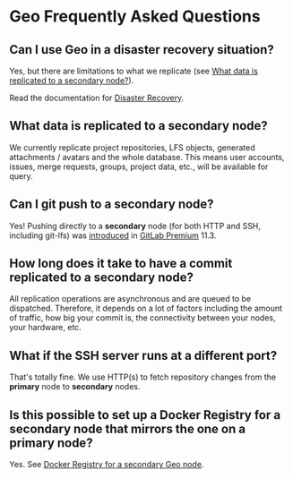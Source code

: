 # Geo Frequently Asked Questions

## Can I use Geo in a disaster recovery situation?

Yes, but there are limitations to what we replicate (see
[What data is replicated to a secondary node?](#what-data-is-replicated-to-a-secondary-node)).

Read the documentation for [Disaster Recovery](../disaster_recovery/index.md).

## What data is replicated to a secondary node?

We currently replicate project repositories, LFS objects, generated
attachments / avatars and the whole database. This means user accounts,
issues, merge requests, groups, project data, etc., will be available for
query.

## Can I git push to a secondary node?

Yes!  Pushing directly to a **secondary** node (for both HTTP and SSH, including git-lfs) was [introduced](https://about.gitlab.com/2018/09/22/gitlab-11-3-released/) in [GitLab Premium](https://about.gitlab.com/pricing/#self-managed) 11.3.

## How long does it take to have a commit replicated to a secondary node?

All replication operations are asynchronous and are queued to be dispatched. Therefore, it depends on a lot of
factors including the amount of traffic, how big your commit is, the
connectivity between your nodes, your hardware, etc.

## What if the SSH server runs at a different port?

That's totally fine.  We use HTTP(s) to fetch repository changes from the **primary** node to **secondary** nodes.

## Is this possible to set up a Docker Registry for a secondary node that mirrors the one on a primary node?

Yes. See [Docker Registry for a secondary Geo node](docker_registry.md).
